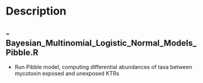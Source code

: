 # Description

## - Bayesian_Multinomial_Logistic_Normal_Models_Pibble.R
- Run Pibble model, computing differential abundances of taxa between mycotoxin exposed and unexposed KTRs






